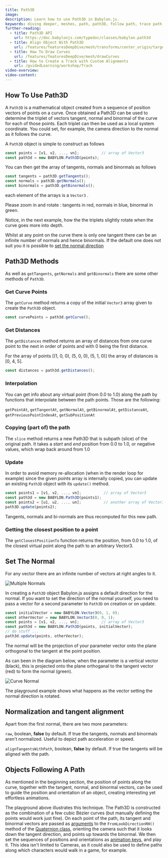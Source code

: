 ```yaml
---
title: Path3D
image:
description: Learn how to use Path3D in Babylon.js.
keywords: diving deeper, meshes, path, path3D, follow path, trace path, track path
further-reading:
  - title: Path3D API
    url: https://doc.babylonjs.com/typedoc/classes/babylon.path3d
  - title: Align Object With Path3D
    url: /features/featuresDeepDive/mesh/transforms/center_origin/target_align
  - title: How To Draw Curves
    url: /features/featuresDeepDive/mesh/drawCurves
  - title: How to Create a Track with Custom Alignments
    url: /guidedLearning/workshop/Track
video-overview:
video-content:
---
```


## How To Use Path3D

A `Path3D` is a mathematical object created from a sequence of position vectors of points on a curve. Once obtained a Path3D can be used to determine the triplet of vectors tangent, normal and binormal of the curve for each of those points. Each triplet can then be used as a local system coordinate. You could set, for example, the camera direction to the normal as it follows the curve.

A `Path3D` object is simple to construct as follows

```javascript
const points = [v1, v2, ..., vn];          // array of Vector3
const path3d = new BABYLON.Path3D(points);
```

You can then get the array of tangents, normals and binormals as follows

```javascript
const tangents = path3D.getTangents();
const normals = path3D.getNormals();
const binormals = path3D.getBinormals();
```

each element of the arrays is a `Vector3` .

<Playground id="#2DLXYB#0" title="Tangents, Normals, and Binormals" description="Simple example of exploring tangents, normals, and binormals."/>

Please zoom in and rotate : tangents in red, normals in blue, binormal in green.

Notice, in the next example, how the the triplets slightly rotate when the curve goes more into depth.  
<Playground id="#2DLXYB#1" title="Tangents, Normals, and Binormals - Color Coded" description="Simple example of exploring color coded tangents, normals, and binormals."/>

Whilst at any point on the curve there is only one tangent there can be an infinite number of normals and hence binormals. If the default one does not suit you it is possible to [set the normal direction](/features/featuresDeepDive/mesh/path3D#set-the-normal)

## Path3D Methods

As well as `getTangents`, `getNormals` and `getBinormals` there are some other methods of `Path3D`.

### Get Curve Points

The `getCurve` method returns a copy of the initial `Vector3` array given to create the `Path3D` object.

```javascript
const curvePoints = path3d.getCurve();
```

### Get Distances

The `getDistances` method returns an array of distances from one curve point to the next in order of points and with 0 being the first distance.

For the array of points [(1, 0, 0), (5, 0, 0), (5, 1, 0)] the array of distances is [0, 4, 5].

```javascript
const distances = path3d.getDistances();
```

### Interpolation

You can get info about any virtual point (from 0.0 to 1.0) along the path by functions that interpolate between the path points. Those are the following:

`getPointAt`, `getTangentAt`, `getNormalAt`, `getBinormalAt`, `getDistanceAt`, `getPreviousPointIndexAt`, `getSubPositionAt`

### Copying (part of) the path

The `slice` method returns a new Path3D that is subpath (slice) of the original path. It takes a _start_ and _end_ position from 0.0 to 1.0, or negative values, which wrap back around from 1.0

### Update

In order to avoid memory re-allocation (when in the render loop for example) since the given _points_ array is internally copied, you can update an existing `Path3D` object with its `update()` method.

```javascript
const points1 = [v1, v2, ..., vn];          // array of Vector3
const path3d = new BABYLON.Path3D(points1);
const points2 = [u1, u2, ..., un];          // another array of Vector3
path3D.update(points2);
```

Tangents, normals and bi-normals are thus recomputed for this new path.

<Playground id="#2DLXYB#253" title="Update Path3D" description="Update a Path3D object and observe its results."/>

### Getting the closest position to a point

The `getClosestPositionTo` function returns the position, from 0.0 to 1.0, of the closest virtual point along the path to an arbitrary Vector3.

## Set The Normal

For any vector there are an infinite number of vectors at right angles to it.

![Multiple Normals](/img/how_to/Mesh/tangentnormals.jpg)

In creating a `Path3D` object Babylon.js assigns a default direction for the normal. If you want to set the direction of the normal yourself, you need to pass a vector for a second parameter to `Path3D` on creation or on update.

```javascript
const initialVector = new BABYLON.Vector3(0, 1, 0);
const otherVector = new BABYLON.Vector3(0, 0, 1);
const points = [v1, v2, ..., vn];          // array of Vector3
const path3d = new BABYLON.Path3D(points, initialVector);
// do stuff ...
path3d.update(points, otherVector);
```

The normal will be the projection of your parameter vector onto the plane orthogonal to the tangent at the point position.

As can been in the diagram below, when the parameter is a vertical vector (black), this is projected onto the plane orthoganal to the tangent vector (red) to form the normal (green).

![Curve Normal](/img/how_to/Mesh/planenormal.jpg)

The playground example shows what happens as the vector setting the normal direction is rotated.

<Playground id="#8ICWNU" title="Path3D with Rotating Normals" description="Simple example of Path3D with rotating normals."/>

## Normalization and tangent alignment

Apart from the first normal, there are two more parameters:

`raw`, boolean, **false** by default. If true the tangents, normals and binormals aren't normalized. Useful to depict path acceleration or speed.

`alignTangentsWithPath`, boolean, **false** by default. If true the tangents will be aligned with the path.

## Objects Following A Path

As mentioned in the beginning section, the position of points along the curve, together with the tangent, normal, and binormal vectors, can be used to guide the position and orientation of an object, creating interesting yet effortless animations.

<Playground id="#SGVUBC#38" title="Camera Following a Path" description="Example of a Camera animated to follow the positions and orientations along a Path3D object."/>

The playground above illustrates this technique. The Path3D is constructed as the combination of a few cubic Bèzier curves (but manually defining the points would work just fine). On each point of the path, its tangent and binormal vectors are passed as [arguments](/typedoc/classes/babylon.quaternion#fromlookdirectionrh) to the `FromLookDirectionRH()` method of the [Quaternion class](/features/featuresDeepDive/mesh/transforms/center_origin/rotation_quaternions), orienting the camera such that it looks down the tangent direction, and points up towards the binormal. We then set the sequences of positions and orientations as [animation keys](/features/featuresDeepDive/animation/animation_design), and play it. This idea isn't limited to Cameras, as it could also be used to define paths along which characters would walk in a game, for example.
